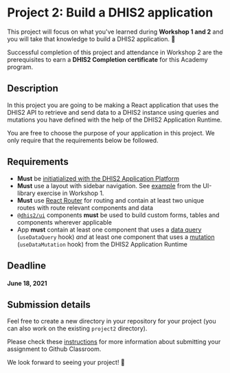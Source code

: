 # Project 2: Build a DHIS2 application

This project will focus on what you've learned during **Workshop 1 and 2** and you will take that knowledge to build a DHIS2 application. 🎊

Successful completion of this project and attendance in Workshop 2 are the prerequisites to earn a **DHIS2 Completion certificate** for this Academy program.

## Description

In this project you are going to be making a React application that uses the DHIS2 API to retrieve and send data to a DHIS2 instance using queries and mutations you have defined with the help of the DHIS2 Application Runtime.

You are free to choose the purpose of your application in this project. We only require that the requirements below be followed.

## Requirements

- **Must** be [initiatialized with the DHIS2 Application
  Platform](../../workshop-1/01-environment-setup/README.md)
- **Must** use a layout with sidebar navigation. See [example](../../workshop-1/02-ui-library/README.md) from the UI-library exercise in Workshop 1. 
- **Must** use [React Router](https://reactrouter.com/web/guides/quick-start) for routing and contain at least two unique routes with route relevant components and data 
- [`@dhis2/ui`](https://ui.dhis2.nu/demo/) components **must**
  be used to build custom forms, tables and components wherever applicable 
- App **must** contain at least one component that uses a [data query](https://runtime.dhis2.nu/#/hooks/useDataQuery) (`useDataQuery` hook) _and_ at least one component that uses a [mutation](https://runtime.dhis2.nu/#/hooks/useDataMutation) (`useDataMutation` hook) from the DHIS2 Application Runtime

## Deadline

#### **June 18, 2021**

## Submission details 

Feel free to create a new directory in your repository for your project (you can also work on the existing `project2` directory).  

Please check these [instructions](../../resources/GET_STARTED.md#working-on-assignments) for more information about submitting your assignment to Github Classroom.

We look forward to seeing your project! 😬 
 

  
